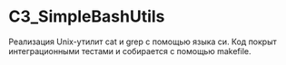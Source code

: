 # C3_SimpleBashUtils

Реализация Unix-утилит cat и grep с помощью языка си. Код покрыт интеграционными тестами и собирается с помощью makefile.
